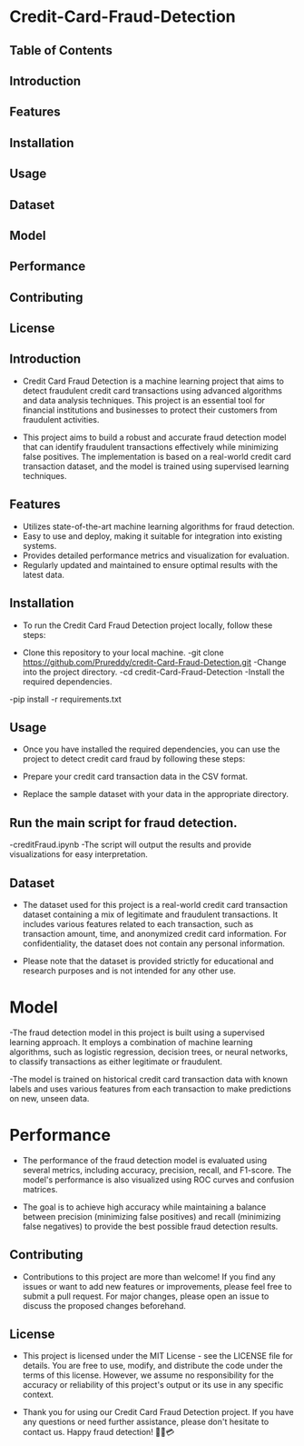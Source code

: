 # Credit-Card-Fraud-Detection

## Table of Contents
## Introduction
## Features
## Installation
## Usage
## Dataset
## Model
## Performance
## Contributing
## License
## Introduction
- Credit Card Fraud Detection is a machine learning project that aims to detect fraudulent credit card transactions using advanced algorithms and data analysis techniques. This project is an essential tool for financial institutions and businesses to protect their customers from fraudulent activities.

- This project aims to build a robust and accurate fraud detection model that can identify fraudulent transactions effectively while minimizing false positives. The implementation is based on a real-world credit card transaction dataset, and the model is trained using supervised learning techniques.

## Features
- Utilizes state-of-the-art machine learning algorithms for fraud detection.
- Easy to use and deploy, making it suitable for integration into existing systems.
- Provides detailed performance metrics and visualization for evaluation.
- Regularly updated and maintained to ensure optimal results with the latest data.
## Installation
- To run the Credit Card Fraud Detection project locally, follow these steps:

- Clone this repository to your local machine.
-git clone https://github.com/Prureddy/credit-Card-Fraud-Detection.git
-Change into the project directory.
-cd credit-Card-Fraud-Detection
-Install the required dependencies.

-pip install -r requirements.txt
## Usage
- Once you have installed the required dependencies, you can use the project to detect credit card fraud by following these steps:

- Prepare your credit card transaction data in the CSV format.

- Replace the sample dataset with your data in the appropriate directory.

## Run the main script for fraud detection.

-creditFraud.ipynb
-The script will output the results and provide visualizations for easy interpretation.

## Dataset
- The dataset used for this project is a real-world credit card transaction dataset containing a mix of legitimate and fraudulent transactions. It includes various features related to each transaction, such as transaction amount, time, and anonymized credit card information. For confidentiality, the dataset does not contain any personal information.

- Please note that the dataset is provided strictly for educational and research purposes and is not intended for any other use.

# Model
-The fraud detection model in this project is built using a supervised learning approach. It employs a combination of machine learning algorithms, such as logistic regression, decision trees, or neural networks, to classify transactions as either legitimate or fraudulent.

-The model is trained on historical credit card transaction data with known labels and uses various features from each transaction to make predictions on new, unseen data.

# Performance
- The performance of the fraud detection model is evaluated using several metrics, including accuracy, precision, recall, and F1-score. The model's performance is also visualized using ROC curves and confusion matrices.

- The goal is to achieve high accuracy while maintaining a balance between precision (minimizing false positives) and recall (minimizing false negatives) to provide the best possible fraud detection results.

## Contributing
- Contributions to this project are more than welcome! If you find any issues or want to add new features or improvements, please feel free to submit a pull request. For major changes, please open an issue to discuss the proposed changes beforehand.

## License
- This project is licensed under the MIT License - see the LICENSE file for details. You are free to use, modify, and distribute the code under the terms of this license. However, we assume no responsibility for the accuracy or reliability of this project's output or its use in any specific context.

- Thank you for using our Credit Card Fraud Detection project. If you have any questions or need further assistance, please don't hesitate to contact us. Happy fraud detection! 🕵️‍♀️💳

